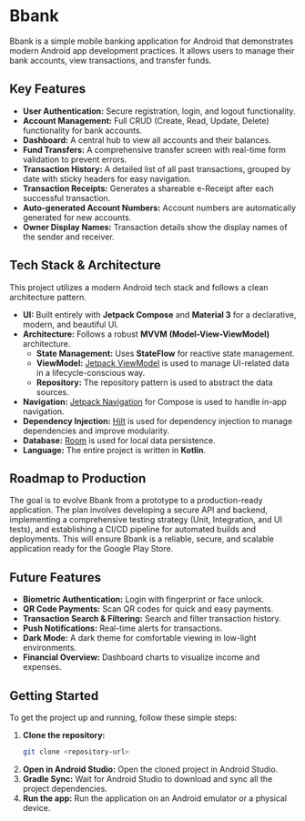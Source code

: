 # Bbank

Bbank is a simple mobile banking application for Android that demonstrates modern Android app development practices. It allows users to manage their bank accounts, view transactions, and transfer funds.

## Key Features

*   **User Authentication:** Secure registration, login, and logout functionality.
*   **Account Management:** Full CRUD (Create, Read, Update, Delete) functionality for bank accounts.
*   **Dashboard:** A central hub to view all accounts and their balances.
*   **Fund Transfers:** A comprehensive transfer screen with real-time form validation to prevent errors.
*   **Transaction History:** A detailed list of all past transactions, grouped by date with sticky headers for easy navigation.
*   **Transaction Receipts:** Generates a shareable e-Receipt after each successful transaction.
*   **Auto-generated Account Numbers:** Account numbers are automatically generated for new accounts.
*   **Owner Display Names:** Transaction details show the display names of the sender and receiver.

## Tech Stack & Architecture

This project utilizes a modern Android tech stack and follows a clean architecture pattern.

*   **UI:** Built entirely with **Jetpack Compose** and **Material 3** for a declarative, modern, and beautiful UI.
*   **Architecture:** Follows a robust **MVVM (Model-View-ViewModel)** architecture.
    *   **State Management:** Uses **StateFlow** for reactive state management.
    *   **ViewModel:** [Jetpack ViewModel](https://developer.android.com/topic/libraries/architecture/viewmodel) is used to manage UI-related data in a lifecycle-conscious way.
    *   **Repository:** The repository pattern is used to abstract the data sources.
*   **Navigation:** [Jetpack Navigation](https://developer.android.com/guide/navigation) for Compose is used to handle in-app navigation.
*   **Dependency Injection:** [Hilt](https://dagger.dev/hilt/) is used for dependency injection to manage dependencies and improve modularity.
*   **Database:** [Room](https://developer.android.com/training/data-storage/room) is used for local data persistence.
*   **Language:** The entire project is written in **Kotlin**.

## Roadmap to Production

The goal is to evolve Bbank from a prototype to a production-ready application. The plan involves developing a secure API and backend, implementing a comprehensive testing strategy (Unit, Integration, and UI tests), and establishing a CI/CD pipeline for automated builds and deployments. This will ensure Bbank is a reliable, secure, and scalable application ready for the Google Play Store.

## Future Features

*   **Biometric Authentication:** Login with fingerprint or face unlock.
*   **QR Code Payments:** Scan QR codes for quick and easy payments.
*   **Transaction Search & Filtering:** Search and filter transaction history.
*   **Push Notifications:** Real-time alerts for transactions.
*   **Dark Mode:** A dark theme for comfortable viewing in low-light environments.
*   **Financial Overview:** Dashboard charts to visualize income and expenses.

## Getting Started

To get the project up and running, follow these simple steps:

1.  **Clone the repository:**
    ```bash
    git clone <repository-url>
    ```
2.  **Open in Android Studio:**
    Open the cloned project in Android Studio.
3.  **Gradle Sync:**
    Wait for Android Studio to download and sync all the project dependencies.
4.  **Run the app:**
    Run the application on an Android emulator or a physical device.

